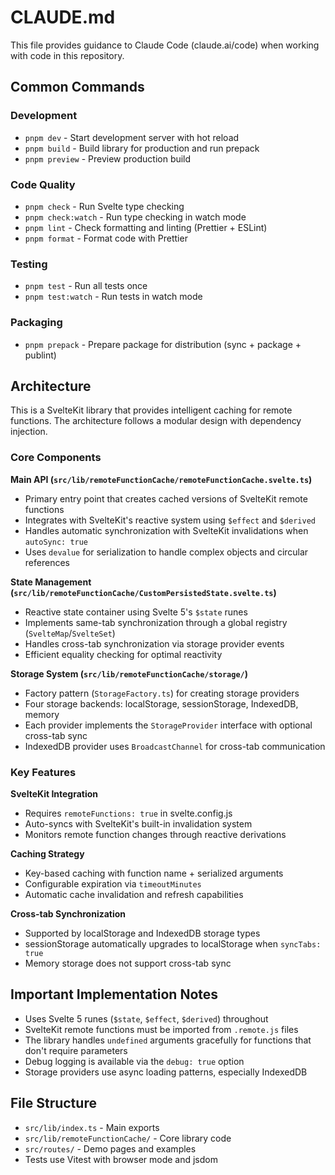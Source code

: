 # CLAUDE.md

This file provides guidance to Claude Code (claude.ai/code) when working with code in this repository.

## Common Commands

### Development
- `pnpm dev` - Start development server with hot reload
- `pnpm build` - Build library for production and run prepack
- `pnpm preview` - Preview production build

### Code Quality
- `pnpm check` - Run Svelte type checking
- `pnpm check:watch` - Run type checking in watch mode
- `pnpm lint` - Check formatting and linting (Prettier + ESLint)
- `pnpm format` - Format code with Prettier

### Testing
- `pnpm test` - Run all tests once
- `pnpm test:watch` - Run tests in watch mode

### Packaging
- `pnpm prepack` - Prepare package for distribution (sync + package + publint)

## Architecture

This is a SvelteKit library that provides intelligent caching for remote functions. The architecture follows a modular design with dependency injection.

### Core Components

**Main API (`src/lib/remoteFunctionCache/remoteFunctionCache.svelte.ts`)**
- Primary entry point that creates cached versions of SvelteKit remote functions
- Integrates with SvelteKit's reactive system using `$effect` and `$derived`
- Handles automatic synchronization with SvelteKit invalidations when `autoSync: true`
- Uses `devalue` for serialization to handle complex objects and circular references

**State Management (`src/lib/remoteFunctionCache/CustomPersistedState.svelte.ts`)**
- Reactive state container using Svelte 5's `$state` runes
- Implements same-tab synchronization through a global registry (`SvelteMap`/`SvelteSet`)
- Handles cross-tab synchronization via storage provider events
- Efficient equality checking for optimal reactivity

**Storage System (`src/lib/remoteFunctionCache/storage/`)**
- Factory pattern (`StorageFactory.ts`) for creating storage providers
- Four storage backends: localStorage, sessionStorage, IndexedDB, memory
- Each provider implements the `StorageProvider` interface with optional cross-tab sync
- IndexedDB provider uses `BroadcastChannel` for cross-tab communication

### Key Features

**SvelteKit Integration**
- Requires `remoteFunctions: true` in svelte.config.js
- Auto-syncs with SvelteKit's built-in invalidation system
- Monitors remote function changes through reactive derivations

**Caching Strategy**
- Key-based caching with function name + serialized arguments
- Configurable expiration via `timeoutMinutes`
- Automatic cache invalidation and refresh capabilities

**Cross-tab Synchronization**
- Supported by localStorage and IndexedDB storage types
- sessionStorage automatically upgrades to localStorage when `syncTabs: true`
- Memory storage does not support cross-tab sync

## Important Implementation Notes

- Uses Svelte 5 runes (`$state`, `$effect`, `$derived`) throughout
- SvelteKit remote functions must be imported from `.remote.js` files
- The library handles `undefined` arguments gracefully for functions that don't require parameters
- Debug logging is available via the `debug: true` option
- Storage providers use async loading patterns, especially IndexedDB

## File Structure

- `src/lib/index.ts` - Main exports
- `src/lib/remoteFunctionCache/` - Core library code
- `src/routes/` - Demo pages and examples
- Tests use Vitest with browser mode and jsdom